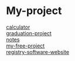 # My-project <br/>
  <a href='https://funny-gelato-0d3c2c.netlify.app/' target="_blank">calculator</a> <br/>
  <a href='https://whimsical-fenglisu-f5e55d.netlify.app/' target="_blank">graduation-project</a> <br/>
  <a href='https://glistening-zabaione-4513e1.netlify.app/' target="_blank">notes</a> <br/>
  <a href='https://willowy-salmiakki-cf5d88.netlify.app/' target="_blank">my-free-project</a> <br/>
  <a href='https://mellow-gumdrop-e262b0.netlify.app/' target="_blank">registry-software-website</a> <br/>
